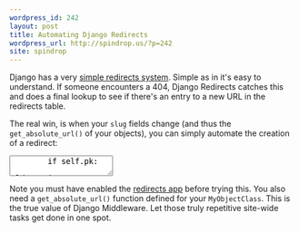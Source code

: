 ```yaml
---
wordpress_id: 242
layout: post
title: Automating Django Redirects
wordpress_url: http://spindrop.us/?p=242
site: spindrop
---
```

[r]: http://docs.djangoproject.com/en/dev/ref/contrib/redirects/

Django has a very [simple redirects system][r].  Simple as in it's easy to understand.  If someone encounters a 404, Django Redirects catches this and does a final lookup to see if there's an entry to a new URL in the redirects table.

The real win, is when your `slug` fields change (and thus the `get_absolute_url()` of your objects), you can simply automate the creation of a redirect:

<div><textarea name="code" class="python">
        if self.pk:
            old_version = MyObjectClass.objects.get(pk=self.pk)
            if old_version.stripped_title != self.stripped_title:
                Redirect(site_id=1, old_path=old_version.get_absolute_url(), new_path=self.get_absolute_url()).save()


</textarea></div>

Note you must have enabled the [redirects app][r] before trying this.  You also need a `get_absolute_url()` function defined for  your `MyObjectClass`.  This is the true value of Django Middleware.  Let those truly repetitive site-wide tasks get done in one spot.
